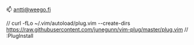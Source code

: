 📫 antti@weego.fi


// curl -fLo ~/.vim/autoload/plug.vim --create-dirs https://raw.githubusercontent.com/junegunn/vim-plug/master/plug.vim
// :PlugInstall

